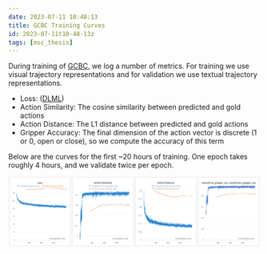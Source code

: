 ```yaml
---
date: 2023-07-11 10:48:13
title: GCBC Training Curves
id: 2023-07-11t10-48-13z
tags: [msc_thesis]
---
```


During training of [GCBC](./2023-07-11t10-17-09z.md), we log a number of
metrics. For training we use visual trajectory representations and for
validation we use textual trajectory representations.

- Loss: ([DLML](https://www.giuliostarace.com/posts/dlml-tutorial))
- Action Similarity: The cosine similarity between predicted and gold actions
- Action Distance: The L1 distance between predicted and gold actions
- Gripper Accuracy: The final dimension of the action vector is discrete (1 or
  0, open or close), so we compute the accuracy of this term

Below are the curves for the first ~20 hours of training. One epoch takes
roughly 4 hours, and we validate twice per epoch.

![gcbc curves](./images/gcbc_curves.png)
